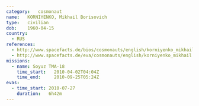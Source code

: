 ```yaml
---
category:	cosmonaut
name:	KORNIYENKO, Mikhail Borisovich 
type:	civilian
dob:	1960-04-15
country:
  - RUS
references:
  - http://www.spacefacts.de/bios/cosmonauts/english/korniyenko_mikhail.htm
  - http://www.spacefacts.de/eva/cosmonauts/english/korniyenko_mikhail.htm
missions:
  - name: Soyuz TMA-18
    time_start:   2010-04-02T04:04Z
    time_end:     2010-09-25T05:24Z
evas:
  - time_start: 2010-07-27
    duration:   6h42m
---
```

